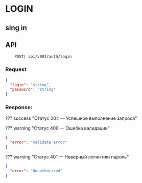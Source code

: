 # LOGIN

## sing in

## API

```
    POST| api/v001/auth/login
```

### Request

```json
{
  "login": "string",
  "password": "string"
}
```

### Response:

??? success "Статус 204 — Успешное выполнение запроса"

??? warning "Статус 400 — Ошибка валидации"

```json
{
  "error": "validate error"
}
```

??? warning "Статус 401 — Неверный логин или пароль"

```json
{
  "error": "Unauthorized"
}
```




